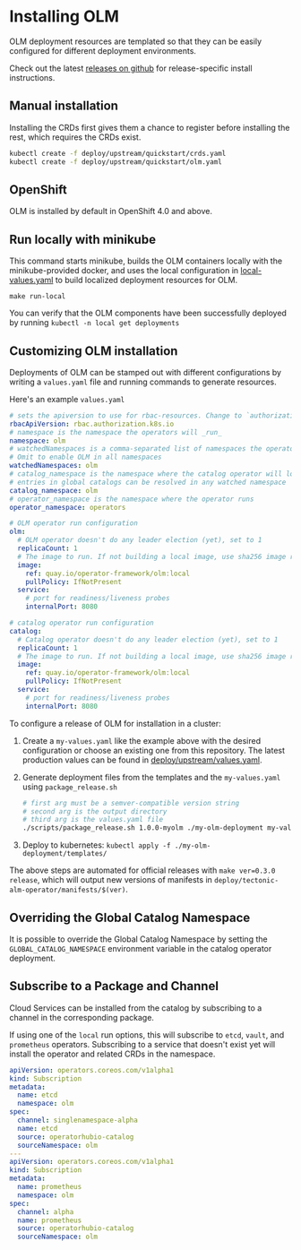 # Installing OLM

OLM deployment resources are templated so that they can be easily configured for different deployment environments.

Check out the latest [releases on github](https://github.com/operator-framework/operator-lifecycle-manager/releases) for release-specific install instructions.

## Manual installation 

Installing the CRDs first gives them a chance to register before installing the rest, which requires the CRDs exist.
```bash
kubectl create -f deploy/upstream/quickstart/crds.yaml
kubectl create -f deploy/upstream/quickstart/olm.yaml
```

## OpenShift

OLM is installed by default in OpenShift 4.0 and above.

## Run locally with minikube

This command starts minikube, builds the OLM containers locally with the minikube-provided docker, and uses the local configuration in [local-values.yaml](local-values.yaml) to build localized deployment resources for OLM.

```
make run-local
```

You can verify that the OLM components have been successfully deployed by running `kubectl -n local get deployments`

## Customizing OLM installation 

Deployments of OLM can be stamped out with different configurations by writing a `values.yaml` file and running commands to generate resources.

Here's an example `values.yaml`

```yaml
# sets the apiversion to use for rbac-resources. Change to `authorization.openshift.io` for openshift
rbacApiVersion: rbac.authorization.k8s.io
# namespace is the namespace the operators will _run_
namespace: olm
# watchedNamespaces is a comma-separated list of namespaces the operators will _watch_ for OLM resources.
# Omit to enable OLM in all namespaces
watchedNamespaces: olm
# catalog_namespace is the namespace where the catalog operator will look for global catalogs.
# entries in global catalogs can be resolved in any watched namespace
catalog_namespace: olm
# operator_namespace is the namespace where the operator runs
operator_namespace: operators

# OLM operator run configuration
olm:
  # OLM operator doesn't do any leader election (yet), set to 1
  replicaCount: 1
  # The image to run. If not building a local image, use sha256 image references
  image:
    ref: quay.io/operator-framework/olm:local
    pullPolicy: IfNotPresent
  service:
    # port for readiness/liveness probes
    internalPort: 8080

# catalog operator run configuration
catalog:
  # Catalog operator doesn't do any leader election (yet), set to 1
  replicaCount: 1
  # The image to run. If not building a local image, use sha256 image references
  image:
    ref: quay.io/operator-framework/olm:local
    pullPolicy: IfNotPresent
  service:
    # port for readiness/liveness probes
    internalPort: 8080
```

To configure a release of OLM for installation in a cluster:

1. Create a `my-values.yaml` like the example above with the desired configuration or choose an existing one from this repository. The latest production values can be found in [deploy/upstream/values.yaml](../../deploy/upstream/values.yaml).
1. Generate deployment files from the templates and the `my-values.yaml` using `package_release.sh`

   ```bash
   # first arg must be a semver-compatible version string
   # second arg is the output directory
   # third arg is the values.yaml file
   ./scripts/package_release.sh 1.0.0-myolm ./my-olm-deployment my-values.yaml
   ```

1. Deploy to kubernetes: `kubectl apply -f ./my-olm-deployment/templates/`

The above steps are automated for official releases with `make ver=0.3.0 release`, which will output new versions of manifests in `deploy/tectonic-alm-operator/manifests/$(ver)`.

## Overriding the Global Catalog Namespace

It is possible to override the Global Catalog Namespace by setting the `GLOBAL_CATALOG_NAMESPACE` environment variable in the catalog operator deployment.

## Subscribe to a Package and Channel

Cloud Services can be installed from the catalog by subscribing to a channel in the corresponding package.

If using one of the `local` run options, this will subscribe to `etcd`, `vault`, and `prometheus` operators. Subscribing to a service that doesn't exist yet will install the operator and related CRDs in the namespace.

```yaml
apiVersion: operators.coreos.com/v1alpha1
kind: Subscription
metadata:
  name: etcd
  namespace: olm
spec:
  channel: singlenamespace-alpha
  name: etcd
  source: operatorhubio-catalog
  sourceNamespace: olm
---
apiVersion: operators.coreos.com/v1alpha1
kind: Subscription
metadata:
  name: prometheus
  namespace: olm
spec:
  channel: alpha
  name: prometheus
  source: operatorhubio-catalog
  sourceNamespace: olm
```
